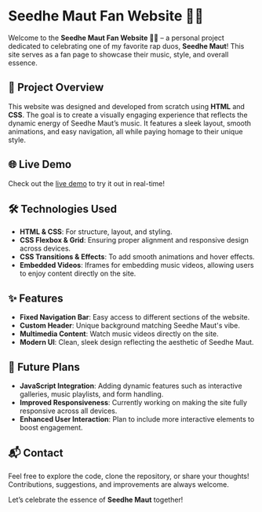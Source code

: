 # Seedhe Maut Fan Website 🎤🎶

Welcome to the **Seedhe Maut Fan Website 🎤🎶** – a personal project dedicated to celebrating one of my favorite rap duos, **Seedhe Maut**! This site serves as a fan page to showcase their music, style, and overall essence.

## 🚀 Project Overview
This website was designed and developed from scratch using **HTML** and **CSS**. The goal is to create a visually engaging experience that reflects the dynamic energy of Seedhe Maut’s music. It features a sleek layout, smooth animations, and easy navigation, all while paying homage to their unique style.


## 🌐 Live Demo
Check out the [live demo](https://dishadewangan.github.io/Seedhe_Maut_Website/) to try it out in real-time!


## 🛠️ Technologies Used
- **HTML & CSS**: For structure, layout, and styling.
- **CSS Flexbox & Grid**: Ensuring proper alignment and responsive design across devices.
- **CSS Transitions & Effects**: To add smooth animations and hover effects.
- **Embedded Videos**: Iframes for embedding music videos, allowing users to enjoy content directly on the site.

## ✨ Features
- **Fixed Navigation Bar**: Easy access to different sections of the website.
- **Custom Header**: Unique background matching Seedhe Maut's vibe.
- **Multimedia Content**: Watch music videos directly on the site.
- **Modern UI**: Clean, sleek design reflecting the aesthetic of Seedhe Maut.

## 📅 Future Plans
- **JavaScript Integration**: Adding dynamic features such as interactive galleries, music playlists, and form handling.
- **Improved Responsiveness**: Currently working on making the site fully responsive across all devices.
- **Enhanced User Interaction**: Plan to include more interactive elements to boost engagement.

## 📬 Contact
Feel free to explore the code, clone the repository, or share your thoughts! Contributions, suggestions, and improvements are always welcome. 

Let’s celebrate the essence of **Seedhe Maut** together!

